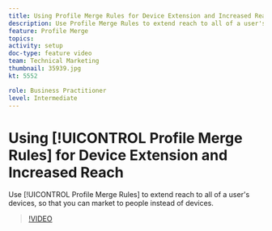 ```yaml
---
title: Using Profile Merge Rules for Device Extension and Increased Reach
description: Use Profile Merge Rules to extend reach to all of a user's devices, so that you can market to people instead of devices.
feature: Profile Merge
topics: 
activity: setup
doc-type: feature video
team: Technical Marketing
thumbnail: 35939.jpg
kt: 5552

role: Business Practitioner
level: Intermediate
---
```


# Using [!UICONTROL Profile Merge Rules] for Device Extension and Increased Reach

Use [!UICONTROL Profile Merge Rules] to extend reach to all of a user's devices, so that you can market to people instead of devices.

>[!VIDEO](https://video.tv.adobe.com/v/35939/?quality=12&learn=on)
